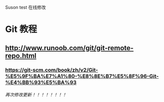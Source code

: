 Suson test
在线修改

# Git 教程
## http://www.runoob.com/git/git-remote-repo.html

### https://git-scm.com/book/zh/v2/Git-%E5%9F%BA%E7%A1%80-%E8%8E%B7%E5%8F%96-Git-%E4%BB%93%E5%BA%93

###### 再次修改更新！！！！！！！！
